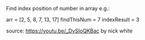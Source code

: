 Find index position of number in array
e.g.:

arr = [2, 5, 8, 7, 13, 17]
findThisNum = 7
indexResult = 3


source:
https://youtu.be/_DvSIoQKBac
by nick white
